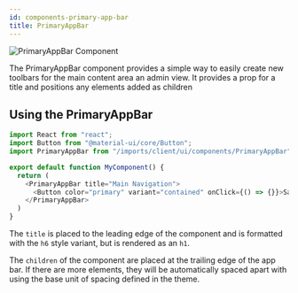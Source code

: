 ```yaml
---
id: components-primary-app-bar
title: PrimaryAppBar
---
```


![](/assets/components-primary-app-bar.png "PrimaryAppBar Component")

The PrimaryAppBar component provides a simple way to easily create new toolbars for the main content area an admin view. It provides a prop for a title and positions any elements added as children

## Using the PrimaryAppBar


```js
import React from "react";
import Button from "@material-ui/core/Button";
import PrimaryAppBar from "/imports/client/ui/components/PrimaryAppBar";

export default function MyComponent() {
  return (
    <PrimaryAppBar title="Main Navigation">
      <Button color="primary" variant="contained" onClick={() => {}}>Save Changes</Button>
    </PrimaryAppBar>
  )
}
```

The `title` is placed to the leading edge of the component and is formatted with the `h6` style variant, but is rendered as an `h1`.

The `children` of the component are placed at the trailing edge of the app bar. If there are more elements, they will be automatically spaced apart with using the base unit of spacing defined in the theme.